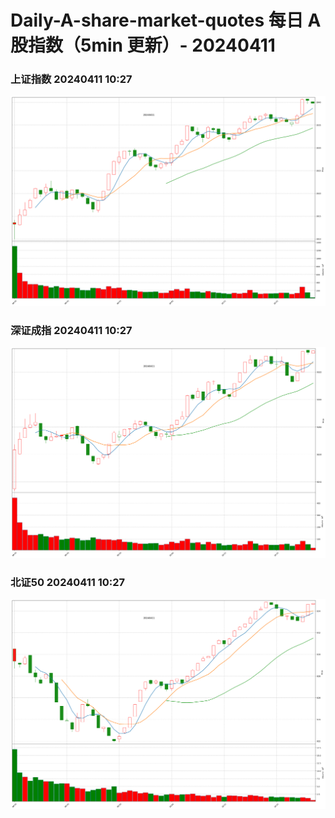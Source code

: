 
# Daily-A-share-market-quotes 每日 A 股指数（5min 更新）- 20240411

### 上证指数 20240411 10:27
![](./fig/2024/4/20240411-sh000001.png)

### 深证成指 20240411 10:27
![](./fig/2024/4/20240411-sz399001.png)

### 北证50 20240411 10:27
![](./fig/2024/4/20240411-bj899050.png)

